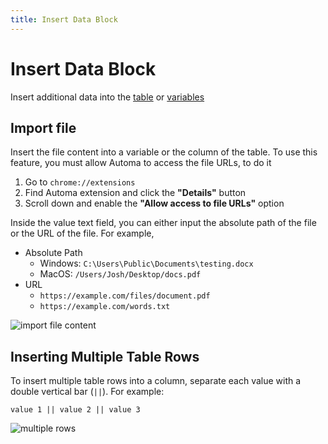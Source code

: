 ```yaml
---
title: Insert Data Block
---
```


# Insert Data Block

Insert additional data into the [table](../workflow/table.md) or [variables](../workflow/variables.md)

## Import file
Insert the file content into a variable or the column of the table. To use this feature, you must allow Automa to access the file URLs, to do it

1. Go to `chrome://extensions`
2. Find Automa extension and click the **"Details"** button
3. Scroll down and enable the **"Allow access to file URLs"** option

Inside the value text field, you can either input the absolute path of the file or the URL of the file. For example,

- Absolute Path
	- Windows: `C:\Users\Public\Documents\testing.docx`
	- MacOS: `/Users/Josh/Desktop/docs.pdf`
- URL
	- `https://example.com/files/document.pdf`
	- `https://example.com/words.txt`

![import file content](https://s3.ap-southeast-1.amazonaws.com/automa-pub/i/2024/12/03/mn1j8-au.png)

## Inserting Multiple Table Rows
To insert multiple table rows into a column, separate each value with a double vertical bar (`||`). For example:

```
value 1 || value 2 || value 3
```
![multiple rows](https://s3.ap-southeast-1.amazonaws.com/automa-pub/i/2024/12/03/mpoez-84.png)